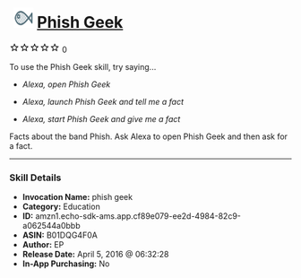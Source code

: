 # &nbsp;<img src="skill_icon" alt="Phish Geek icon" width="36"> [Phish Geek](http://alexa.amazon.com/#skills/amzn1.echo-sdk-ams.app.cf89e079-ee2d-4984-82c9-a062544a0bbb)
![0 stars](../../images/ic_star_border_black_18dp_1x.png)![0 stars](../../images/ic_star_border_black_18dp_1x.png)![0 stars](../../images/ic_star_border_black_18dp_1x.png)![0 stars](../../images/ic_star_border_black_18dp_1x.png)![0 stars](../../images/ic_star_border_black_18dp_1x.png) 0

To use the Phish Geek skill, try saying...

* *Alexa, open Phish Geek*

* *Alexa, launch Phish Geek and tell me a fact*

* *Alexa, start Phish Geek and give me a fact*

Facts about the band Phish. Ask Alexa to open Phish Geek and then ask for a fact.

***

### Skill Details

* **Invocation Name:** phish geek
* **Category:** Education
* **ID:** amzn1.echo-sdk-ams.app.cf89e079-ee2d-4984-82c9-a062544a0bbb
* **ASIN:** B01DQG4F0A
* **Author:** EP
* **Release Date:** April 5, 2016 @ 06:32:28
* **In-App Purchasing:** No
